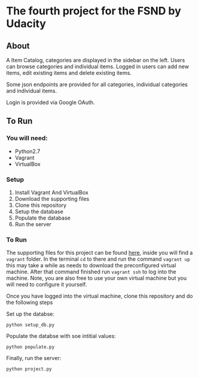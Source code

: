# The fourth project for the FSND by Udacity

## About
A Item Catalog, categories are displayed in the sidebar on the left. 
Users can browse categories and individual items.
Logged in users can add new items, edit existing items and delete existing items.

Some json endpoints are provided for all categories, individual categories and individual items.

Login is provided via Google OAuth.

## To Run

### You will need:
- Python2.7
- Vagrant
- VirtualBox

### Setup
1. Install Vagrant And VirtualBox
2. Download the supporting files
3. Clone this repository
4. Setup the database
5. Populate the database
6. Run the server

### To Run

The supporting files for this project can be found [here](https://github.com/udacity/fullstack-nanodegree-vm), inside you will find a `vagrant` folder. In the terminal `cd` to there and run the command `vagrant up` this may take a while as needs to download the preconfigured virtual machine. After that command finished run `vagrant ssh` to log into the machine. Note, you are also free to use your own virtual machine but you will need to configure it yourself.

Once you have logged into the virtual machine, clone this repository and do the following steps

Set up the databse:
```
python setup_db.py
```

Populate the databse with soe intitial values:
```
python populate.py
```

Finally, run the server:
```
python project.py
```
